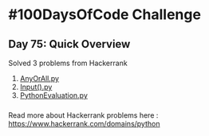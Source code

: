 # #100DaysOfCode Challenge
## Day 75: Quick Overview
Solved 3 problems from Hackerrank  
1. [AnyOrAll.py](https://github.com/divyatejakotteti/100DaysOfCode/blob/master/Day%2075/AnyOrAll.py)
2. [Input().py](https://github.com/divyatejakotteti/100DaysOfCode/blob/master/Day%2075/Input().py)
3. [PythonEvaluation.py](https://github.com/divyatejakotteti/100DaysOfCode/blob/master/Day%2075/PythonEvaluation.py)
### 
Read more about Hackerrank problems here : https://www.hackerrank.com/domains/python